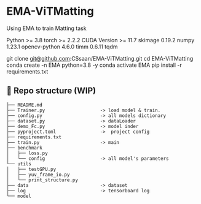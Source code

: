 # EMA-ViTMatting
Using EMA to train Matting task


Python >= 3.8
torch >= 2.2.2
CUDA Version >= 11.7
skimage 0.19.2
numpy 1.23.1
opencv-python 4.6.0
timm 0.6.11
tqdm


git clone git@github.com:CSsaan/EMA-ViTMatting.git
cd EMA-ViTMatting
conda create -n EMA python=3.8 -y
conda activate EMA
pip install -r requirements.txt


## 📂 Repo structure (WIP)
```
├── README.md
├── Trainer.py                    -> load model & train.
├── config.py                     -> all models dictionary
├── dataset.py                    -> dataLoader
├── demo_Fc.py                    -> model inder
├── pyproject.toml                ->  project config
├── requirements.txt
├── train.py                      -> main
├── benchmark
│   ├── loss.py
│   └── config                    -> all model's parameters
└── utils
│   ├── testGPU.py
│   ├── yuv_frame_io.py
│   └── print_structure.py
├── data                          -> dataset
├── log                           -> tensorboard log
└── model
```
